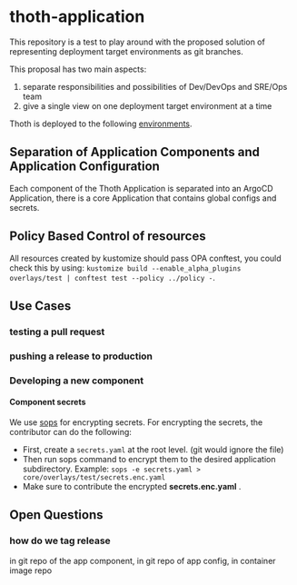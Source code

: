 # thoth-application

This repository is a test to play around with the proposed solution of representing deployment target environments
as git branches.

This proposal has two main aspects:

1. separate responsibilities and possibilities of Dev/DevOps and SRE/Ops team
2. give a single view on one deployment target environment at a time

Thoth is deployed to the following [environments](docs/environments.md).

## Separation of Application Components and Application Configuration

Each component of the Thoth Application is separated into an ArgoCD Application, there is a core Application
that contains global configs and secrets.

## Policy Based Control of resources

All resources created by kustomize should pass OPA conftest, you could check this by
using: `kustomize build --enable_alpha_plugins overlays/test | conftest test --policy ../policy -`.

## Use Cases

### testing a pull request

### pushing a release to production

### Developing a new component

#### Component secrets
We use [sops](https://github.com/mozilla/sops#sops-secrets-operations) for encrypting secrets.
For encrypting the secrets, the contributor can do the following:
 - First, create a `secrets.yaml` at the root level. (git would ignore the file)
 - Then run sops command to encrypt them to the desired application subdirectory.
  Example: `sops -e secrets.yaml > core/overlays/test/secrets.enc.yaml`
 - Make sure to contribute the encrypted **secrets.enc.yaml** .

## Open Questions

### how do we tag release

in git repo of the app component, in git repo of app config, in container image repo

